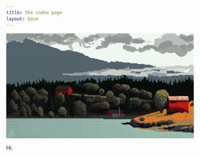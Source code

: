 ```yaml
---
title: the index page
layout: base
---
```


<img class="homepage pixelart" src="/images/jps2022001_jdonaldson_landscape_week02_full.png" />

Hi.